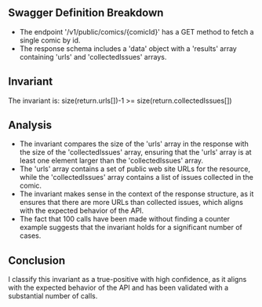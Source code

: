 ## Swagger Definition Breakdown
- The endpoint '/v1/public/comics/{comicId}' has a GET method to fetch a single comic by id.
- The response schema includes a 'data' object with a 'results' array containing 'urls' and 'collectedIssues' arrays.

## Invariant
The invariant is: size(return.urls[])-1 >= size(return.collectedIssues[])

## Analysis
- The invariant compares the size of the 'urls' array in the response with the size of the 'collectedIssues' array, ensuring that the 'urls' array is at least one element larger than the 'collectedIssues' array.
- The 'urls' array contains a set of public web site URLs for the resource, while the 'collectedIssues' array contains a list of issues collected in the comic.
- The invariant makes sense in the context of the response structure, as it ensures that there are more URLs than collected issues, which aligns with the expected behavior of the API.
- The fact that 100 calls have been made without finding a counter example suggests that the invariant holds for a significant number of cases.

## Conclusion
I classify this invariant as a true-positive with high confidence, as it aligns with the expected behavior of the API and has been validated with a substantial number of calls.
